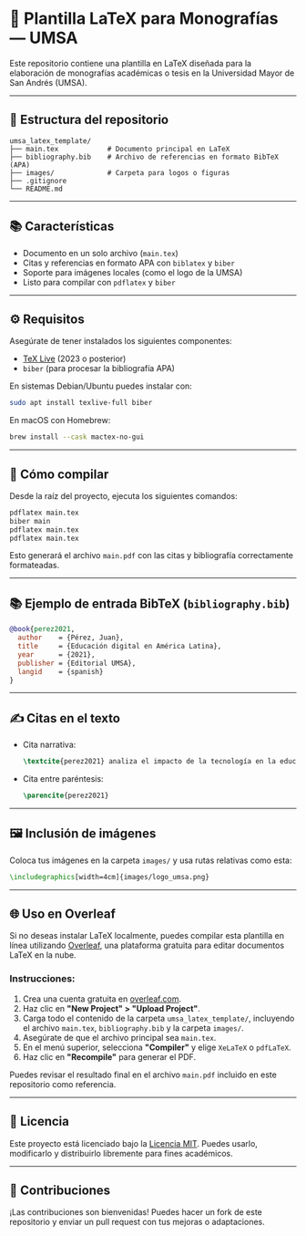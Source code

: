 # 📘 Plantilla LaTeX para Monografías — UMSA

Este repositorio contiene una plantilla en LaTeX diseñada para la elaboración de monografías académicas o tesis en la Universidad Mayor de San Andrés (UMSA).

---

## 📁 Estructura del repositorio

```
umsa_latex_template/
├── main.tex            # Documento principal en LaTeX
├── bibliography.bib    # Archivo de referencias en formato BibTeX (APA)
├── images/             # Carpeta para logos o figuras
├── .gitignore
└── README.md
```

---

## 📚 Características

- Documento en un solo archivo (`main.tex`)
- Citas y referencias en formato APA con `biblatex` y `biber`
- Soporte para imágenes locales (como el logo de la UMSA)
- Listo para compilar con `pdflatex` y `biber`

---

## ⚙️ Requisitos

Asegúrate de tener instalados los siguientes componentes:

- [TeX Live](https://www.tug.org/texlive/) (2023 o posterior)
- `biber` (para procesar la bibliografía APA)

En sistemas Debian/Ubuntu puedes instalar con:

```bash
sudo apt install texlive-full biber
```

En macOS con Homebrew:

```bash
brew install --cask mactex-no-gui
```

---

## 🚀 Cómo compilar

Desde la raíz del proyecto, ejecuta los siguientes comandos:

```bash
pdflatex main.tex
biber main
pdflatex main.tex
pdflatex main.tex
```

Esto generará el archivo `main.pdf` con las citas y bibliografía correctamente formateadas.

---

## 📚 Ejemplo de entrada BibTeX (`bibliography.bib`)

```bibtex
@book{perez2021,
  author    = {Pérez, Juan},
  title     = {Educación digital en América Latina},
  year      = {2021},
  publisher = {Editorial UMSA},
  langid    = {spanish}
}
```

---

## ✍️ Citas en el texto

- Cita narrativa:

  ```latex
  \textcite{perez2021} analiza el impacto de la tecnología en la educación.
  ```

- Cita entre paréntesis:

  ```latex
  \parencite{perez2021}
  ```

---

## 🖼️ Inclusión de imágenes

Coloca tus imágenes en la carpeta `images/` y usa rutas relativas como esta:

```latex
\includegraphics[width=4cm]{images/logo_umsa.png}
```

---

## 🌐 Uso en Overleaf

Si no deseas instalar LaTeX localmente, puedes compilar esta plantilla en línea utilizando [Overleaf](https://www.overleaf.com), una plataforma gratuita para editar documentos LaTeX en la nube.

### Instrucciones:

1. Crea una cuenta gratuita en [overleaf.com](https://www.overleaf.com).
2. Haz clic en **"New Project" > "Upload Project"**.
3. Carga todo el contenido de la carpeta `umsa_latex_template/`, incluyendo el archivo `main.tex`, `bibliography.bib` y la carpeta `images/`.
4. Asegúrate de que el archivo principal sea `main.tex`.
5. En el menú superior, selecciona **"Compiler"** y elige `XeLaTeX` o `pdfLaTeX`.
6. Haz clic en **"Recompile"** para generar el PDF.

Puedes revisar el resultado final en el archivo `main.pdf` incluido en este repositorio como referencia.

---

## 📄 Licencia

Este proyecto está licenciado bajo la [Licencia MIT](LICENSE). Puedes usarlo, modificarlo y distribuirlo libremente para fines académicos.

---

## 🤝 Contribuciones

¡Las contribuciones son bienvenidas! Puedes hacer un fork de este repositorio y enviar un pull request con tus mejoras o adaptaciones.
